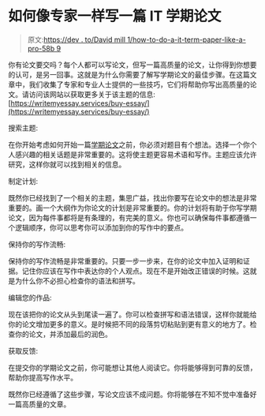 # 如何像专家一样写一篇 IT 学期论文

> 原文:[https://dev . to/David mill 1/how-to-do-a-it-term-paper-like-a-pro-58b 9](https://dev.to/davidmill1/how-to-do-an-it-term-paper-like-a-pro-58b9)

你有论文要交吗？每个人都可以写论文，但写一篇高质量的论文，让你得到你想要的认可，是另一回事。这就是为什么你需要了解写学期论文的最佳步骤。在这篇文章中，我们收集了专家和专业人士提供的一些技巧，它们将帮助你写出高质量的论文。请访问该网站以获取更多关于该主题的信息:[https://writemyessay.services/buy-essay/](https://writemyessay.services/buy-essay/)

搜索主题:

在你开始考虑如何开始一篇[学期论文](https://www1.udel.edu/edtech/gallery/sample-papers.html)之前，你必须对题目有个想法。选择一个你个人感兴趣的相关话题是非常重要的。这将使主题更容易术语和写作。主题应该允许研究，这样你就可以找到相关的信息。

制定计划:

既然你已经找到了一个相关的主题，集思广益，找出你要写在论文中的想法是非常重要的。画一个大纲作为你论文的计划是非常重要的。你的计划将有助于你写学期论文，因为每件事都将是有条理的，有完美的意义。你也可以确保每件事都遵循一个逻辑顺序，你可以思考你可以添加到你的写作中的要点。

保持你的写作流畅:

保持你的写作流畅是非常重要的。只要一步一步来，在你的论文中加入证明和证据。记住你应该在写作中表达你的个人观点。现在不是开始改正错误的时候。这就是为什么你不必担心检查你的语法和拼写。

编辑您的作品:

现在该把你的论文从头到尾读一遍了。你可以检查拼写和语法错误，这样你就能给你的论文增加更多的意义。是时候把不同的段落剪切粘贴到更有意义的地方了。检查你的论文，并添加最后的润色。

获取反馈:

在提交你的学期论文之前，你可能想让其他人阅读它。你将能够得到可靠的反馈，帮助你提高写作水平。

既然你已经遵循了这些步骤，写论文应该不成问题。你将能够在不知不觉中准备好一篇高质量的文章。